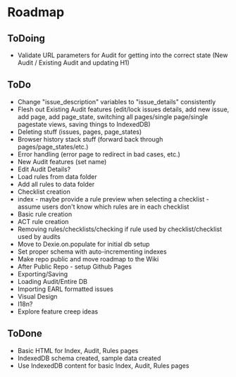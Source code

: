 # Roadmap

## ToDoing
* Validate URL parameters for Audit for getting into the correct state (New Audit / Existing Audit and updating H1)

## ToDo
* Change "issue_description" variables to "issue_details" consistently
* Flesh out Existing Audit features (edit/lock issues details, add new issue, add page, add page_state, switching all pages/single page/single pagestate views, saving things to IndexedDB)
* Deleting stuff (issues, pages, page_states)
* Browser history stack stuff (forward back through pages/page_states/etc.)
* Error handling (error page to redirect in bad cases, etc.)
* New Audit features (set name)
* Edit Audit Details?
* Load rules from data folder
* Add all rules to data folder
* Checklist creation
* index - maybe provide a rule preview when selecting a checklist - assume users don't know which rules are in each checklist
* Basic rule creation
* ACT rule creation
* Removing rules/checklists/checking if rule used by checklist/checklist used by audits
* Move to Dexie.on.populate for initial db setup
* Set proper schema with auto-incrementing indexes
* Make repo public and move roadmap to the Wiki
* After Public Repo - setup Github Pages
* Exporting/Saving
* Loading Audit/Entire DB
* Importing EARL formatted issues
* Visual Design
* I18n?
* Explore feature creep ideas


## ToDone
* Basic HTML for Index, Audit, Rules pages
* IndexedDB schema created, sample data created
* Use IndexedDB content for basic Index, Audit, Rules pages